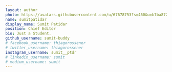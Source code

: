 ```yaml
---
layout: author
photo: https://avatars.githubusercontent.com/u/67678753?s=460&u=b7ba872027f89d84796c5186cb9d6e7c0578c137&v=4
name: sumitpatidar
display_name: Sumit Patidar
position: Chief Editor
bio: Just a Student.
github_username: sumit-buddy
# facebook_username: thiagorossener
# twitter_username: thiagorossener
instagram_username: sumit__ptdr
# linkedin_username: sumit
# medium_username: sumit
---
```


